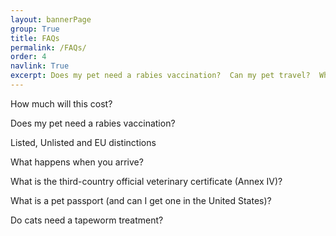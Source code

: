 ```yaml
---
layout: bannerPage
group: True
title: FAQs
permalink: /FAQs/
order: 4
navlink: True
excerpt: Does my pet need a rabies vaccination?  Can my pet travel?  What is a pet password and where can I get one?  These questions and more answered here!
---
```




How much will this cost?

Does my pet need a rabies vaccination?

Listed, Unlisted and EU distinctions

What happens when you arrive?

What is the third-country official veterinary certificate (Annex IV)?

What is a pet passport (and can I get one in the United States)?

Do cats need a tapeworm treatment?

